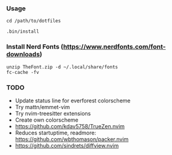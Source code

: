 ### Usage
```
cd /path/to/dotfiles

.bin/install
```

### Install Nerd Fonts (https://www.nerdfonts.com/font-downloads)
```
unzip TheFont.zip -d ~/.local/share/fonts
fc-cache -fv
```

### TODO
- Update status line for everforest colorscheme
- Try mattn/emmet-vim
- Try nvim-treesitter extensions
- Create own colorscheme
- https://github.com/kdav5758/TrueZen.nvim
- Reduces startuptime, readmore: https://github.com/wbthomason/packer.nvim
- https://github.com/sindrets/diffview.nvim
